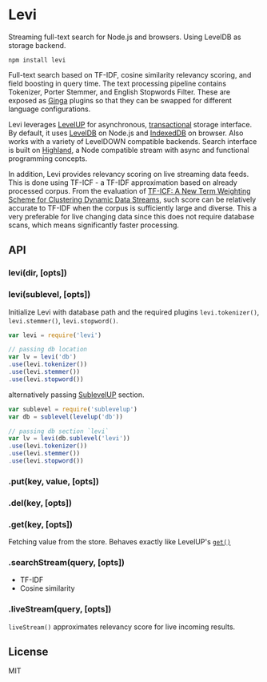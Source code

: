 # Levi

Streaming full-text search for Node.js and browsers. Using LevelDB as storage backend.

```
npm install levi
```

Full-text search based on TF-IDF, 
cosine similarity relevancy scoring, and field boosting in query time.
The text processing pipeline contains Tokenizer, Porter Stemmer, and English Stopwords Filter. 
These are exposed as [Ginga](https://github.com/cshum/ginga) plugins so that they can be swapped for different language configurations.

Levi leverages [LevelUP](https://github.com/Level/levelup) for asynchronous, 
[transactional](https://github.com/cshum/level-transactions/) storage interface.
By default, it uses [LevelDB](https://github.com/Level/leveldown) on Node.js and [IndexedDB](https://github.com/maxogden/level.js) on browser. 
Also works with a variety of LevelDOWN compatible backends.
Search interface is built on [Highland](http://highlandjs.org/), a Node compatible stream with async and functional programming concepts. 


In addition, Levi provides relevancy scoring on live streaming data feeds.
This is done using TF-ICF - a TF-IDF approximation based on already processed corpus.
From the evaluation of 
[TF-ICF: A New Term Weighting Scheme for Clustering Dynamic Data Streams](http://cda.ornl.gov/publications/ICMLA06.pdf), 
such score can be relatively accurate to TF-IDF when the corpus 
is sufficiently large and diverse.
This a very preferable for live changing data since this does not require database scans, 
which means significantly faster processing.


## API

### levi(dir, [opts])
### levi(sublevel, [opts])

Initialize Levi with database path and the required plugins `levi.tokenizer()`, `levi.stemmer()`, `levi.stopword()`.

```js
var levi = require('levi')

// passing db location
var lv = levi('db') 
.use(levi.tokenizer())
.use(levi.stemmer())
.use(levi.stopword())

```
alternatively passing [SublevelUP](https://github.com/cshum/sublevelup) section.

```js
var sublevel = require('sublevelup')
var db = sublevel(levelup('db'))

// passing db section `levi`
var lv = levi(db.sublevel('levi'))
.use(levi.tokenizer())
.use(levi.stemmer())
.use(levi.stopword())

```

### .put(key, value, [opts])
### .del(key, [opts])
### .get(key, [opts])
Fetching value from the store. Behaves exactly like LevelUP's [`get()`](https://github.com/Level/levelup#get)

### .searchStream(query, [opts])

* TF-IDF
* Cosine similarity

### .liveStream(query, [opts])

`liveStream()` approximates relevancy score for live incoming results. 

## License

MIT
